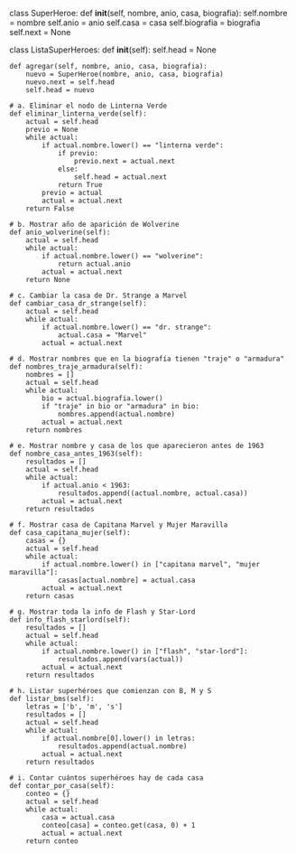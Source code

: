 
class SuperHeroe:
    def __init__(self, nombre, anio, casa, biografia):
        self.nombre = nombre
        self.anio = anio
        self.casa = casa
        self.biografia = biografia
        self.next = None

class ListaSuperHeroes:
    def __init__(self):
        self.head = None

    def agregar(self, nombre, anio, casa, biografia):
        nuevo = SuperHeroe(nombre, anio, casa, biografia)
        nuevo.next = self.head
        self.head = nuevo

    # a. Eliminar el nodo de Linterna Verde
    def eliminar_linterna_verde(self):
        actual = self.head
        previo = None
        while actual:
            if actual.nombre.lower() == "linterna verde":
                if previo:
                    previo.next = actual.next
                else:
                    self.head = actual.next
                return True
            previo = actual
            actual = actual.next
        return False

    # b. Mostrar año de aparición de Wolverine
    def anio_wolverine(self):
        actual = self.head
        while actual:
            if actual.nombre.lower() == "wolverine":
                return actual.anio
            actual = actual.next
        return None

    # c. Cambiar la casa de Dr. Strange a Marvel
    def cambiar_casa_dr_strange(self):
        actual = self.head
        while actual:
            if actual.nombre.lower() == "dr. strange":
                actual.casa = "Marvel"
            actual = actual.next

    # d. Mostrar nombres que en la biografía tienen "traje" o "armadura"
    def nombres_traje_armadura(self):
        nombres = []
        actual = self.head
        while actual:
            bio = actual.biografia.lower()
            if "traje" in bio or "armadura" in bio:
                nombres.append(actual.nombre)
            actual = actual.next
        return nombres

    # e. Mostrar nombre y casa de los que aparecieron antes de 1963
    def nombre_casa_antes_1963(self):
        resultados = []
        actual = self.head
        while actual:
            if actual.anio < 1963:
                resultados.append((actual.nombre, actual.casa))
            actual = actual.next
        return resultados

    # f. Mostrar casa de Capitana Marvel y Mujer Maravilla
    def casa_capitana_mujer(self):
        casas = {}
        actual = self.head
        while actual:
            if actual.nombre.lower() in ["capitana marvel", "mujer maravilla"]:
                casas[actual.nombre] = actual.casa
            actual = actual.next
        return casas

    # g. Mostrar toda la info de Flash y Star-Lord
    def info_flash_starlord(self):
        resultados = []
        actual = self.head
        while actual:
            if actual.nombre.lower() in ["flash", "star-lord"]:
                resultados.append(vars(actual))
            actual = actual.next
        return resultados

    # h. Listar superhéroes que comienzan con B, M y S
    def listar_bms(self):
        letras = ['b', 'm', 's']
        resultados = []
        actual = self.head
        while actual:
            if actual.nombre[0].lower() in letras:
                resultados.append(actual.nombre)
            actual = actual.next
        return resultados

    # i. Contar cuántos superhéroes hay de cada casa
    def contar_por_casa(self):
        conteo = {}
        actual = self.head
        while actual:
            casa = actual.casa
            conteo[casa] = conteo.get(casa, 0) + 1
            actual = actual.next
        return conteo
